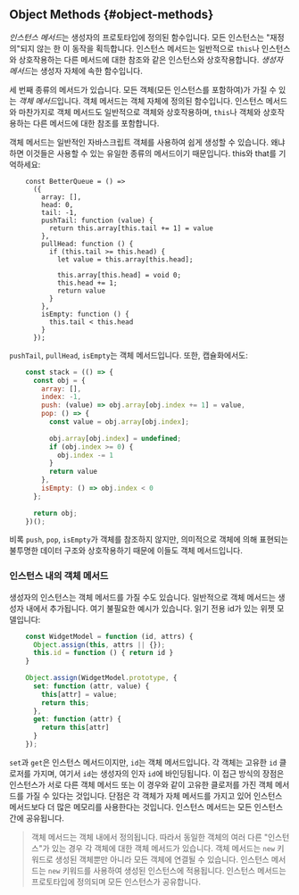 ## Object Methods {#object-methods}

*인스턴스 메서드*는 생성자의 프로토타입에 정의된 함수입니다. 모든 인스턴스는 "재정의"되지 않는 한 이 동작을 획득합니다. 인스턴스 메서드는 일반적으로 `this`나 인스턴스와 상호작용하는 다른 메서드에 대한 참조와 같은 인스턴스와 상호작용합니다. *생성자 메서드*는 생성자 자체에 속한 함수입니다.

세 번째 종류의 메서드가 있습니다. 모든 객체(모든 인스턴스를 포함하여)가 가질 수 있는 *객체 메서드*입니다. 객체 메서드는 객체 자체에 정의된 함수입니다. 인스턴스 메서드와 마찬가지로 객체 메서드도 일반적으로 객체와 상호작용하며, `this`나 객체와 상호작용하는 다른 메서드에 대한 참조를 포함합니다.

객체 메서드는 일반적인 자바스크립트 객체를 사용하여 쉽게 생성할 수 있습니다. 왜냐하면 이것들은 사용할 수 있는 유일한 종류의 메서드이기 때문입니다. this와 that를 기억하세요:

```Js
    const BetterQueue = () =>
      ({
        array: [], 
        head: 0, 
        tail: -1,
        pushTail: function (value) {
          return this.array[this.tail += 1] = value
        },
        pullHead: function () {
          if (this.tail >= this.head) {
            let value = this.array[this.head];
            
            this.array[this.head] = void 0;
            this.head += 1;
            return value
          }
        },
        isEmpty: function () {
          this.tail < this.head
        }
      });
```
        
`pushTail`, `pullHead`, `isEmpty`는 객체 메서드입니다. 또한, 캡슐화에서도:

```js
    const stack = (() => {
      const obj = {
        array: [],
        index: -1,
        push: (value) => obj.array[obj.index += 1] = value,
        pop: () => {
          const value = obj.array[obj.index];
          
          obj.array[obj.index] = undefined;
          if (obj.index >= 0) { 
            obj.index -= 1 
          }
          return value
        },
        isEmpty: () => obj.index < 0
      };
      
      return obj;
    })();
```

비록 `push`, `pop`, `isEmpty`가 객체를 참조하지 않지만, 의미적으로 객체에 의해 표현되는 불투명한 데이터 구조와 상호작용하기 때문에 이들도 객체 메서드입니다.

### 인스턴스 내의 객체 메서드

생성자의 인스턴스는 객체 메서드를 가질 수도 있습니다. 일반적으로 객체 메서드는 생성자 내에서 추가됩니다. 여기 불필요한 예시가 있습니다. 읽기 전용 id가 있는 위젯 모델입니다:

```js
    const WidgetModel = function (id, attrs) {
      Object.assign(this, attrs || {});
      this.id = function () { return id }
    }
    
    Object.assign(WidgetModel.prototype, {
      set: function (attr, value) {
        this[attr] = value;
        return this;
      },
      get: function (attr) {
        return this[attr]
      }
    });
```

`set`과 `get`은 인스턴스 메서드이지만, `id`는 객체 메서드입니다. 각 객체는 고유한 `id` 클로저를 가지며, 여기서 `id`는 생성자의 인자 `id`에 바인딩됩니다. 이 접근 방식의 장점은 인스턴스가 서로 다른 객체 메서드 또는 이 경우와 같이 고유한 클로저를 가진 객체 메서드를 가질 수 있다는 것입니다. 단점은 각 객체가 자체 메서드를 가지고 있어 인스턴스 메서드보다 더 많은 메모리를 사용한다는 것입니다. 인스턴스 메서드는 모든 인스턴스 간에 공유됩니다.

> 객체 메서드는 객체 내에서 정의됩니다. 따라서 동일한 객체의 여러 다른 "인스턴스"가 있는 경우 각 객체에 대한 객체 메서드가 있습니다. 객체 메서드는 `new` 키워드로 생성된 객체뿐만 아니라 모든 객체에 연결될 수 있습니다. 인스턴스 메서드는 `new` 키워드를 사용하여 생성된 인스턴스에 적용됩니다. 인스턴스 메서드는 프로토타입에 정의되며 모든 인스턴스가 공유합니다.
